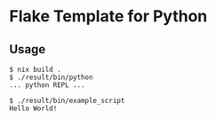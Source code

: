 # Flake Template for Python

## Usage

```
$ nix build .
$ ./result/bin/python
... python REPL ...

$ ./result/bin/example_script
Hello World!
```
